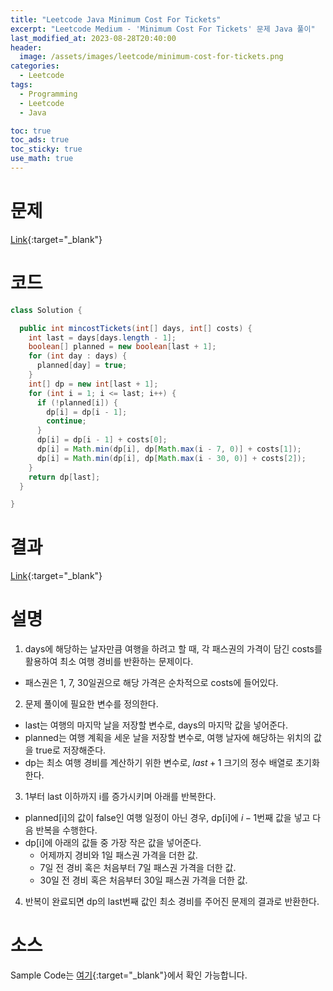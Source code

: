 ```yaml
---
title: "Leetcode Java Minimum Cost For Tickets"
excerpt: "Leetcode Medium - 'Minimum Cost For Tickets' 문제 Java 풀이"
last_modified_at: 2023-08-28T20:40:00
header:
  image: /assets/images/leetcode/minimum-cost-for-tickets.png
categories:
  - Leetcode
tags:
  - Programming
  - Leetcode
  - Java

toc: true
toc_ads: true
toc_sticky: true
use_math: true
---
```

# 문제
[Link](https://leetcode.com/problems/minimum-cost-for-tickets){:target="_blank"}

# 코드
```java
class Solution {

  public int mincostTickets(int[] days, int[] costs) {
    int last = days[days.length - 1];
    boolean[] planned = new boolean[last + 1];
    for (int day : days) {
      planned[day] = true;
    }
    int[] dp = new int[last + 1];
    for (int i = 1; i <= last; i++) {
      if (!planned[i]) {
        dp[i] = dp[i - 1];
        continue;
      }
      dp[i] = dp[i - 1] + costs[0];
      dp[i] = Math.min(dp[i], dp[Math.max(i - 7, 0)] + costs[1]);
      dp[i] = Math.min(dp[i], dp[Math.max(i - 30, 0)] + costs[2]);
    }
    return dp[last];
  }

}
```

# 결과
[Link](https://leetcode.com/problems/minimum-cost-for-tickets/submissions/1034004373/){:target="_blank"}

# 설명
1. days에 해당하는 날자만큼 여행을 하려고 할 때, 각 패스권의 가격이 담긴 costs를 활용하여 최소 여행 경비를 반환하는 문제이다.
- 패스권은 1, 7, 30일권으로 해당 가격은 순차적으로 costs에 들어있다.

2. 문제 풀이에 필요한 변수를 정의한다.
- last는 여행의 마지막 날을 저장할 변수로, days의 마지막 값을 넣어준다.
- planned는 여행 계획을 세운 날을 저장할 변수로, 여행 날자에 해당하는 위치의 값을 true로 저장해준다.
- dp는 최소 여행 경비를 계산하기 위한 변수로, $last + 1$ 크기의 정수 배열로 초기화한다.

3. 1부터 last 이하까지 i를 증가시키며 아래를 반복한다.
- planned[i]의 값이 false인 여행 일정이 아닌 경우, dp[i]에 $i - 1$번째 값을 넣고 다음 반복을 수행한다.
- dp[i]에 아래의 값들 중 가장 작은 값을 넣어준다.
  - 어제까지 경비와 1일 패스권 가격을 더한 값.
  - 7일 전 경비 혹은 처음부터 7일 패스권 가격을 더한 값.
  - 30일 전 경비 혹은 처음부터 30일 패스권 가격을 더한 값.

4. 반복이 완료되면 dp의 last번째 값인 최소 경비를 주어진 문제의 결과로 반환한다.

# 소스
Sample Code는 [여기](https://github.com/GracefulSoul/leetcode/blob/master/src/main/java/gracefulsoul/problems/MinimumCostForTickets.java){:target="_blank"}에서 확인 가능합니다.